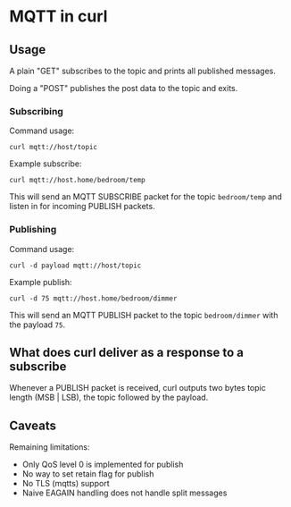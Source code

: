 <!--
Copyright (C) Daniel Stenberg, <daniel@haxx.se>, et al.

SPDX-License-Identifier: curl
-->

# MQTT in curl

## Usage

A plain "GET" subscribes to the topic and prints all published messages.

Doing a "POST" publishes the post data to the topic and exits.


### Subscribing
Command usage:
    
    curl mqtt://host/topic

Example subscribe:

    curl mqtt://host.home/bedroom/temp

This will send an MQTT SUBSCRIBE packet for the topic `bedroom/temp` and listen in for incoming PUBLISH packets.

### Publishing
Command usage:

    curl -d payload mqtt://host/topic

Example publish:

    curl -d 75 mqtt://host.home/bedroom/dimmer

This will send an MQTT PUBLISH packet to the topic `bedroom/dimmer` with the payload `75`.

## What does curl deliver as a response to a subscribe

Whenever a PUBLISH packet is received, curl outputs two bytes topic length (MSB | LSB), the topic followed by the
payload.

## Caveats

Remaining limitations:
 - Only QoS level 0 is implemented for publish
 - No way to set retain flag for publish
 - No TLS (mqtts) support
 - Naive EAGAIN handling does not handle split messages
